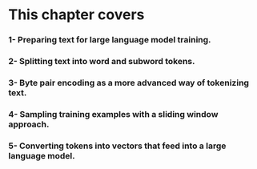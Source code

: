 # This chapter covers 

### 1- Preparing text for large language model training.

### 2- Splitting text into word and subword tokens.

### 3- Byte pair encoding as a more advanced way of tokenizing text.

### 4- Sampling training examples with a sliding window approach.

### 5- Converting tokens into vectors that feed into a large language model.
